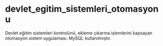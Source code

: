# devlet_egitim_sistemleri_otomasyonu
Devlet eğitim sistemleri kontrolünü, ekleme çıkarma işlemlerini kapsayan otomasyon sistem uygulaması.
MySQL kullanılmıştır.
